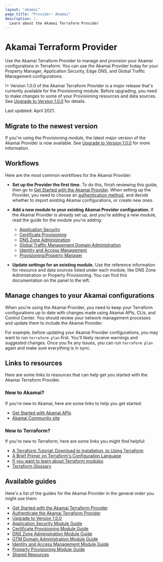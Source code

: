 ```yaml
---
layout: "akamai"
page_title: "Provider: Akamai"
description: |-
  Learn about the Akamai Terraform Provider
---
```


# Akamai Terraform Provider

Use the Akamai Terraform Provider to manage and provision your Akamai
configurations in Terraform. You can use the Akamai Provider today for 
your Property Manager, Application Security, Edge DNS, and Global
Traffic Management configurations.

!> Version 1.0.0 of the Akamai Terraform Provider is a major release that's currently available for the Provisioning module. Before upgrading, you need to make changes to some of your Provisioning resources and data sources. See [Upgrade to Version 1.0.0](guides/1.0_migration.md) for details.

Last updated: April 2021.

## Migrate to the newest version

If you're using the Provisioning module, the latest major version of the Akamai Provider is now available. See [Upgrade to Version 1.0.0](guides/1.0_migration.md) for more information.

## Workflows

Here are the most common workflows for the Akamai Provider:

* **Set up the Provider the first time.** To do this, finish reviewing this guide, then go to [Get Started with the Akamai Provider](guides/get_started_provider.md). When setting up the Provider, you need to choose an [authentication method](guides/akamai_provider_auth.md), and decide whether to import existing Akamai configurations, or create new ones.
* **Add a new module to your existing Akamai Provider configuration.** If the Akamai  Provider is already set up, and you're adding a new module, read the guide for the module you're adding:
                              
  * [Application Security](https://registry.terraform.io/providers/akamai/akamai/latest/docs/guides/get_started_appsec)
  * [Certificate Provisioning](https://registry.terraform.io/providers/akamai/akamai/latest/docs/guides/get_started_cps)
  * [DNS Zone Administration](https://registry.terraform.io/providers/akamai/akamai/latest/docs/guides/get_started_dns_zone)
  * [Global Traffic Management Domain Administration](https://registry.terraform.io/providers/akamai/akamai/latest/docs/guides/get_started_gtm_domain)
  * [Identity and Access Management](https://registry.terraform.io/providers/akamai/akamai/latest/docs/guides/get_started_iam.md)
  * [Provisioning/Property Manager](https://registry.terraform.io/providers/akamai/akamai/latest/docs/guides/get_started_property)
*  **Update settings for an existing module.** Use the reference information for resource and data sources listed under each module, like DNS Zone Administration or Property Provisioning. You can find this documentation on the panel to the left.

## Manage changes to your Akamai configurations

When you're using the Akamai Provider, you need to keep your 
Terraform configurations up to date with changes made using Akamai 
APIs, CLIs, and Control Center. You should review your network management 
processes and update them to include the Akamai Provider.

For example, before updating your Akamai Provider configurations, you may want to
 run `terraform plan` first. You'll likely receive warnings
and suggested changes. Once you fix any issues, you can run `terraform plan` 
again and make sure everything is in sync.


## Links to resources

Here are some links to resources that can help get you started with the
Akamai Terraform Provider.

### New to Akamai?

If you're new to Akamai, here are some links to help you get started:

* [Get Started with Akamai APIs](https://developer.akamai.com/api/getting-started)
* [Akamai Community site](https://community.akamai.com/customers/s/)

### New to Terraform?

If you're new to Terraform, here are some links you might find helpful:

* [A Terraform Tutorial: Download to Installation, to Using Terraform](https://www.terraform.io/downloads.html)
* [A Brief Primer on Terraform's Configuration Language](https://www.terraform.io/docs/configuration/index.html)
* [If you want to learn about Terraform modules](https://www.terraform.io/docs/modules/index.html)
* [Terraform Glossary](https://www.terraform.io/docs/glossary.html)

## Available guides

Here's a list of the guides for the Akamai Provider in the general order you might use them:

* [Get Started with the Akamai Terraform Provider](https://registry.terraform.io/providers/akamai/akamai/latest/docs/guides/get_started_provider)
* [Authenticate the Akamai Terraform Provider](https://registry.terraform.io/providers/akamai/akamai/latest/docs/guides/akamai_provider_auth)
* [Upgrade to Version 1.0.0](https://registry.terraform.io/providers/akamai/akamai/latest/docs/guides/1.0_migration)
* [Application Security Module Guide](https://registry.terraform.io/providers/akamai/akamai/latest/docs/guides/get_started_appsec)
* [Certificate Provisioning Module Guide](https://registry.terraform.io/providers/akamai/akamai/latest/docs/guides/get_started_cps)
* [DNS Zone Administration Module Guide](https://registry.terraform.io/providers/akamai/akamai/latest/docs/guides/get_started_dns_zone)
* [GTM Domain Administration Module Guide](https://registry.terraform.io/providers/akamai/akamai/latest/docs/guides/get_started_gtm_domain)
* [Identity and Access Management Module Guide](https://registry.terraform.io/providers/akamai/akamai/latest/docs/guides/get_started_iam.md)
* [Property Provisioning Module Guide](https://registry.terraform.io/providers/akamai/akamai/latest/docs/guides/get_started_property)
* [Shared Resources](https://registry.terraform.io/providers/akamai/akamai/latest/docs/guides/appendix) 
